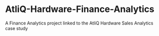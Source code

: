 # AtliQ-Hardware-Finance-Analytics
A Finance Analytics project linked to the AtliQ Hardware Sales Analytics case study
